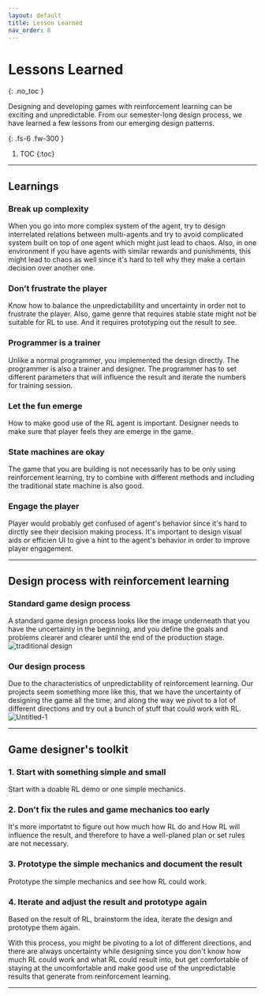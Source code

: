 ```yaml
---
layout: default
title: Lesson Learned
nav_order: 8
---
```



# Lessons Learned
{: .no_toc }

Designing and developing games with reinforcement learning can be exciting and unpredictable. From our semester-long design process, we have learned a few lessons from our emerging design patterns. 

{: .fs-6 .fw-300 }


1. TOC
{:toc}
---
## Learnings<br/>

### Break up complexity<br/> 
When you go into more complex system of the agent, try to design interrelated relations between multi-agents and try to avoid complicated system built on top of one agent which might just lead to chaos. Also, in one environment if you have agents with similar rewards and punishments, this might lead to chaos as well since it's hard to tell why they make a certain decision over another one.
### Don’t frustrate the player<br/> 
Know how to balance the unpredictabililty and uncertainty in order not to frustrate the player. Also, game genre that requires stable state might not be suitable for RL to use. And it requires prototyping out the result to see.  
### Programmer is a trainer<br/> 
Unlike a normal programmer, you implemented the design directly. The programmer is also a trainer and designer. The programmer has to set different parameters that will influence the result and iterate the numbers for training session.
### Let the fun emerge<br/> 
How to make good use of the RL agent is important. Designer needs to make sure that player feels they are emerge in the game.
### State machines are okay<br/> 
The game that you are building is not necessarily has to be only using reinforcement learning, try to combine with different methods and including the traditional state machine is also good.
### Engage the player<br/>
Player would probably get confused of agent's behavior since it's hard to dirctly see their decision making process. It's important to design visual aids or efficien UI to give a hint to the agent's behavior in order to improve player engagement.

---
## Design process with reinforcement learning<br/>

### Standard game design process<br/> 
A standard game design process looks like the image underneath that you have the uncertainty in the beginning, and you define the goals and problems clearer and clearer until the end of the production stage.<br/>
![traditional design](https://user-images.githubusercontent.com/58717137/70498197-79f47000-1aca-11ea-8cdc-ce1e058f7f39.PNG)<br/>

### Our design process<br/>
Due to the characteristics of unpredictability of reinforcement learning. Our projects seem something more like this, that we have the uncertainty of designing the game all the time, and along the way we pivot to a lot of different directions and try out a bunch of stuff that could work with RL.<br/>
![Untitled-1](https://user-images.githubusercontent.com/58717137/70499189-744c5980-1acd-11ea-8838-71d3256bfbc0.png)




---
## Game designer's toolkit 

### 1. Start with something simple and small
Start with a doable RL demo or one simple mechanics.

### 2. Don't fix the rules and game mechanics too early
It's more importatnt to figure out how much how RL do and How RL will influence the result, and therefore to have a well-planed plan or set rules are not necessary. 
### 3. Prototype the simple mechanics and document the result
Prototype the simple mechanics and see how RL could work. 

### 4. Iterate and adjust the result and prototype again
Based on the result of RL, brainstorm the idea, iterate the design and prototype them again. 

With this process, you might be pivoting to a lot of different directions, and there are always uncertainty while designing since you don't know how much RL could work and what RL could result into, but get comfortable of staying at the uncomfortable and make good use of the unpredictable results that generate from reinforcement learning. 

---

